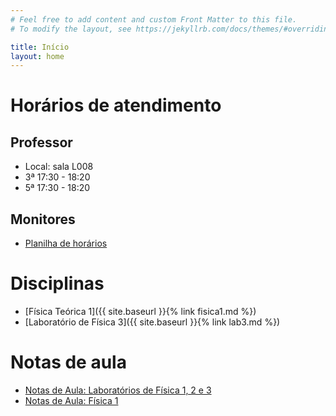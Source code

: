 ```yaml
---
# Feel free to add content and custom Front Matter to this file.
# To modify the layout, see https://jekyllrb.com/docs/themes/#overriding-theme-defaults

title: Início
layout: home
---
```


# Horários de atendimento

## Professor
- Local: sala L008
- 3ª 17:30 - 18:20
- 5ª 17:30 - 18:20

## Monitores

- [Planilha de horários](https://docs.google.com/spreadsheets/d/1pg7HqwLvc1UKwE0hnGi-o0YP8KcIubOk-d7qK9gPW8o/edit#gid=0)

# Disciplinas
- [Física Teórica 1]({{ site.baseurl }}{% link fisica1.md %})
- [Laboratório de Física 3]({{ site.baseurl }}{% link lab3.md %})

# Notas de aula
- [Notas de Aula: Laboratórios de Física 1, 2 e 3](https://github.com/cgraeff/NotasLab/raw/master/NotasLaboratorio.pdf)
- [Notas de Aula: Física 1](https://github.com/cgraeff/notas_fsc1/raw/master/NotasFisica1.pdf)

